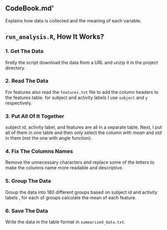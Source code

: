 ## CodeBook.md'
Explains how data is collected and the meaning of each variable.

## `run_analysis.R`, How It Works?

### 1. Get The Data
firstly the script download the data from a URL and unzip it in the project
directory.


### 2. Read The Data
For features also read the `features.txt` file to add the column headers to
the features table. for subject and activity labels I use `subject` and `y` 
respectively.


### 3. Put All Of It Together
subject id, activity label, and features are all in a separate table.
Next, I put all of them in one table and then only select the
column with *mean* and *std* in them (not the one with angle function).


### 4. Fix The Columns Names
Remove the unnecessary characters and replace some of the letters to make
the columns name more readable and descriptive.

 
### 5. Group The Data
Group the data into 180 different groups based on subject id and activity
labels , for each of groups calculate the mean of each feature.


### 6. Save The Data
Write the data in the table format in  `summarized_data.txt`.
